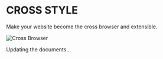 # CROSS STYLE
Make your website become the cross browser and extensible.

![Cross Browser](http://themes.themeton.com/emerald/files/2013/02/cross-browser.jpg)

Updating the documents...
